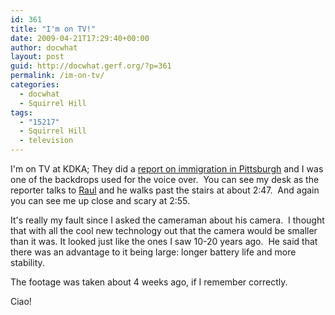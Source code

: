 ```yaml
---
id: 361
title: "I'm on TV!"
date: 2009-04-21T17:29:40+00:00
author: docwhat
layout: post
guid: http://docwhat.gerf.org/?p=361
permalink: /im-on-tv/
categories:
  - docwhat
  - Squirrel Hill
tags:
  - "15217"
  - Squirrel Hill
  - television
---
```

I'm on TV at KDKA; They did a <a href="http://kdka.com/kdkainvestigators/Pittsburgh.immigration.future.2.989907.html">report on immigration in Pittsburgh</a> and I was one of the backdrops used for the voice over.  You can see my desk as the reporter talks to <a href="http://searchdoneright.com/author/valdes/">Raul</a> and he walks past the stairs at about 2:47.  And again you can see me up close and scary at 2:55.

It's really my fault since I asked the cameraman about his camera.  I thought that with all the cool new technology out that the camera would be smaller than it was. It looked just like the ones I saw 10-20 years ago.  He said that there was an advantage to it being large: longer battery life and more stability.

The footage was taken about 4 weeks ago, if I remember correctly.

Ciao!
